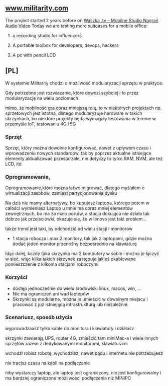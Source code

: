## www.militarity.com

The project started 2 years before on [Walizka .tv – Mobilne Studio Nagrań Audio Video](https://www.walizka.tv/)
Today we are testing more suitcases for a mobile office:

1. a recording studio for influencers

2. A portable toolbox for developers, devops, hackers

3. A pc with pencil LCD



## [PL]




W systemie Militarity chodzi o możliwość modularyzacji sprzętu w praktyce.

Gdy potrzebne jest rozwiazanie, które dowozi szybciej i to przez modularyzację na wielu poziomach.



mimo, że mobilność gra coraz mniejszą rolę, to w niektórych projektach np. sprzetowych jest istotna, dlatego modularyzuje hardware w takich skrzynkach, bo niektóre projekty będą wymagały testowania w terenie w przemyśle IoT, testowaniu 4G i 5G





### Sprzęt

Sprzęt, który można dowolnie konfigurować, nawet z upływem czasu i wprowadzeniu nowych standardów, tak by poprzez aktualne istniejące elementy aktualizować przestarzałe, nie dotyczy to tylko RAM, NVM, ale też LCD, itd

### Oprogramowanie,

Oprogramowanie,które można łatwo migrować, dlatego myślałem o wirtualizacji zasobów, zamiast partycjonowania dysku

Na dziś nie mamy alternatywy, bo kupujesz laptopa, którego potem w całości wymieniasz
Laptop u mnie ma coraz mniej elementów zewnętrznych, bo ma za mało portów, a stacja dokująca nie działa tak dobrze jak przejściówki, okazuje się, że w lenovo jest taki problem...

także trend jest taki, by odchodzić od wielu stacji i monitorów


+ 1 stacja robocza i max 2 monitory, tak jak z laptopami, gdzie można dodać jeden monitor przenośny bezpośrednio na klawiaturę


Idąc dalej, każdy taka skrzynka ma 2 komputery w sobie i można je łączyć w sieć, więc kilka takich skrzynek zastępuje jakieś okablowane pomieszczenie z kilkoma stacjami roboczymi


### Korzyści

+ dostęp jednocześnie do wielu środowisk: linux, macos, win, ...
+ Nie ma ograniczeń ani wad laptopów
+ Skrzynki są modularne, można je umieścić w dowolnym miejscu i pracować z już istniejącą infrastruklturą lub niezależnie.


### Scenariusz, sposób użycia

wyprowadzaasz tylko kable do monitora i klawiatury i działasz

skrzynki zawierają UPS, router 4G, zmieścić tam miniMac-a i wiele innych sprzętów razem z dedykowanymi monitorami, klawiaturami

wchodzi robisz robotę, wychodzisz, nawet pądu i internetu nie potrzebujesz

nie tracisz czasu na kabli na podłączanie

niby wystarczy laptop, ale laptop jest ograniczony, nie jest konfigurowalny i ma bardziej ograniczone możliwości podłączenia niż MINIPC




